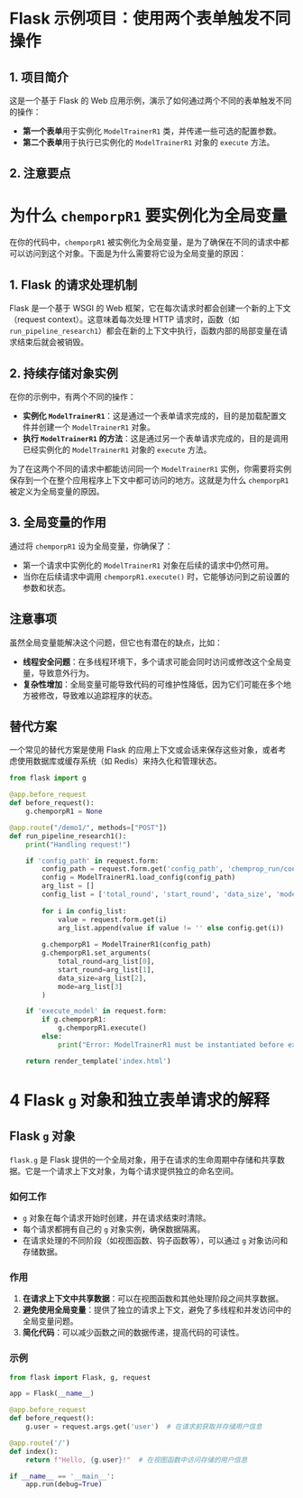 # Flask 示例项目：使用两个表单触发不同操作

## 1. 项目简介

这是一个基于 Flask 的 Web 应用示例，演示了如何通过两个不同的表单触发不同的操作：
- **第一个表单**用于实例化 `ModelTrainerR1` 类，并传递一些可选的配置参数。
- **第二个表单**用于执行已实例化的 `ModelTrainerR1` 对象的 `execute` 方法。

## 2. 注意要点

# 为什么 `chemporpR1` 要实例化为全局变量

在你的代码中，`chemporpR1` 被实例化为全局变量，是为了确保在不同的请求中都可以访问到这个对象。下面是为什么需要将它设为全局变量的原因：

## 1. Flask 的请求处理机制

Flask 是一个基于 WSGI 的 Web 框架，它在每次请求时都会创建一个新的上下文（request context）。这意味着每次处理 HTTP 请求时，函数（如 `run_pipeline_research1`）都会在新的上下文中执行，函数内部的局部变量在请求结束后就会被销毁。

## 2. 持续存储对象实例

在你的示例中，有两个不同的操作：
- **实例化 `ModelTrainerR1`**：这是通过一个表单请求完成的，目的是加载配置文件并创建一个 `ModelTrainerR1` 对象。
- **执行 `ModelTrainerR1` 的方法**：这是通过另一个表单请求完成的，目的是调用已经实例化的 `ModelTrainerR1` 对象的 `execute` 方法。

为了在这两个不同的请求中都能访问同一个 `ModelTrainerR1` 实例，你需要将实例保存到一个在整个应用程序上下文中都可访问的地方。这就是为什么 `chemporpR1` 被定义为全局变量的原因。

## 3. 全局变量的作用

通过将 `chemporpR1` 设为全局变量，你确保了：
- 第一个请求中实例化的 `ModelTrainerR1` 对象在后续的请求中仍然可用。
- 当你在后续请求中调用 `chemporpR1.execute()` 时，它能够访问到之前设置的参数和状态。

## 注意事项

虽然全局变量能解决这个问题，但它也有潜在的缺点，比如：
- **线程安全问题**：在多线程环境下，多个请求可能会同时访问或修改这个全局变量，导致意外行为。
- **复杂性增加**：全局变量可能导致代码的可维护性降低，因为它们可能在多个地方被修改，导致难以追踪程序的状态。

## 替代方案

一个常见的替代方案是使用 Flask 的应用上下文或会话来保存这些对象，或者考虑使用数据库或缓存系统（如 Redis）来持久化和管理状态。

```python
from flask import g

@app.before_request
def before_request():
    g.chemporpR1 = None

@app.route("/demo1/", methods=["POST"])
def run_pipeline_research1():
    print("Handling request!")

    if 'config_path' in request.form:
        config_path = request.form.get('config_path', 'chemprop_run/config/config.yaml')
        config = ModelTrainerR1.load_config(config_path)
        arg_list = []
        config_list = ['total_round', 'start_round', 'data_size', 'mode']
        
        for i in config_list:
            value = request.form.get(i)
            arg_list.append(value if value != '' else config.get(i))
        
        g.chemporpR1 = ModelTrainerR1(config_path)
        g.chemporpR1.set_arguments(
            total_round=arg_list[0], 
            start_round=arg_list[1], 
            data_size=arg_list[2], 
            mode=arg_list[3]
        )

    if 'execute_model' in request.form:
        if g.chemporpR1:
            g.chemporpR1.execute()
        else:
            print("Error: ModelTrainerR1 must be instantiated before execution.")

    return render_template('index.html')

```


# 4 Flask `g` 对象和独立表单请求的解释

## Flask `g` 对象

`flask.g` 是 Flask 提供的一个全局对象，用于在请求的生命周期中存储和共享数据。它是一个请求上下文对象，为每个请求提供独立的命名空间。

### 如何工作

- `g` 对象在每个请求开始时创建，并在请求结束时清除。
- 每个请求都拥有自己的 `g` 对象实例，确保数据隔离。
- 在请求处理的不同阶段（如视图函数、钩子函数等），可以通过 `g` 对象访问和存储数据。

### 作用

1. **在请求上下文中共享数据**：可以在视图函数和其他处理阶段之间共享数据。
2. **避免使用全局变量**：提供了独立的请求上下文，避免了多线程和并发访问中的全局变量问题。
3. **简化代码**：可以减少函数之间的数据传递，提高代码的可读性。

### 示例

```python
from flask import Flask, g, request

app = Flask(__name__)

@app.before_request
def before_request():
    g.user = request.args.get('user')  # 在请求前获取并存储用户信息

@app.route('/')
def index():
    return f"Hello, {g.user}!"  # 在视图函数中访问存储的用户信息

if __name__ == '__main__':
    app.run(debug=True)
```